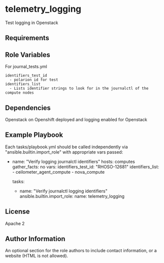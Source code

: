 telemetry_logging
=========

Test logging in Openstack

Requirements
------------

Role Variables
--------------

  For journal_tests.yml
    
    identifiers_test_id
      - polarion id for test
    identifiers_list  
      - Lists identifier strings to look for in the journalctl of the compute nodes
   

Dependencies
------------

Openstack on Openshift deployed and logging enabled for Openstack

Example Playbook
----------------

Each tasks/playbook.yml should be called independently via "ansible.builtin.import_role" with appropriate vars passed:

- name: "Verify logging journalctl identifiers" 
  hosts: computes
  gather_facts: no
  vars:
    identifiers_test_id: "RHOSO-12681"
    identifiers_list:
      - ceilometer_agent_compute
      - nova_compute

  tasks:
    - name: "Verify journalctl logging identifiers" 
      ansible.builtin.import_role:
        name: telemetry_logging
  

License
-------

Apache 2

Author Information
------------------

An optional section for the role authors to include contact information, or a website (HTML is not allowed).
